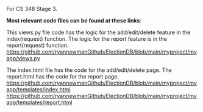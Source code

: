 For CS 348 Stage 3.

**Most relevant code files can be found at these links**:

This views.py file code has the logic for the add/edit/delete feature in the index(request) function. The logic for the report feature is in the report(request) function.
https://github.com/ryannewmanGithub/ElectionDB/blob/main/myproject/myapp/views.py

The index.html file has the code for the add/edit/delete page. The report.html has the code for the report page.
https://github.com/ryannewmanGithub/ElectionDB/blob/main/myproject/myapp/templates/index.html
https://github.com/ryannewmanGithub/ElectionDB/blob/main/myproject/myapp/templates/report.html

